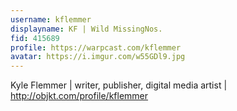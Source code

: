 ```yaml
---
username: kflemmer
displayname: KF | Wild MissingNos.
fid: 415689
profile: https://warpcast.com/kflemmer
avatar: https://i.imgur.com/w55GDl9.jpg
---
```

Kyle Flemmer | writer, publisher, digital media artist | http://objkt.com/profile/kflemmer  
